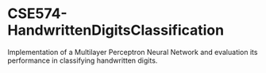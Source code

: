 # CSE574-HandwrittenDigitsClassification

Implementation of a Multilayer Perceptron Neural Network and evaluation its performance in classifying handwritten digits.
